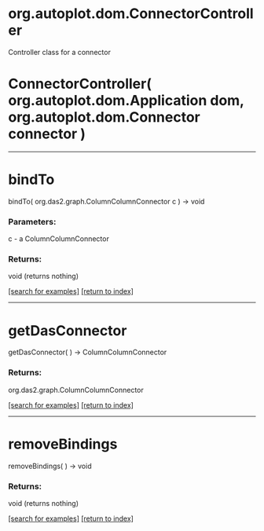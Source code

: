 # org.autoplot.dom.ConnectorController

Controller class for a connector

# ConnectorController( org.autoplot.dom.Application dom, org.autoplot.dom.Connector connector )


***
<a name="bindTo"></a>
# bindTo
bindTo( org.das2.graph.ColumnColumnConnector c ) &rarr; void



### Parameters:
c - a ColumnColumnConnector

### Returns:
void (returns nothing)


<a href="https://github.com/autoplot/dev/search?q=bindTo&unscoped_q=bindTo">[search for examples]</a>
<a href="https://github.com/autoplot/documentation/blob/master/javadoc/index-all.md">[return to index]</a>

***
<a name="getDasConnector"></a>
# getDasConnector
getDasConnector(  ) &rarr; ColumnColumnConnector



### Returns:
org.das2.graph.ColumnColumnConnector


<a href="https://github.com/autoplot/dev/search?q=getDasConnector&unscoped_q=getDasConnector">[search for examples]</a>
<a href="https://github.com/autoplot/documentation/blob/master/javadoc/index-all.md">[return to index]</a>

***
<a name="removeBindings"></a>
# removeBindings
removeBindings(  ) &rarr; void



### Returns:
void (returns nothing)


<a href="https://github.com/autoplot/dev/search?q=removeBindings&unscoped_q=removeBindings">[search for examples]</a>
<a href="https://github.com/autoplot/documentation/blob/master/javadoc/index-all.md">[return to index]</a>

